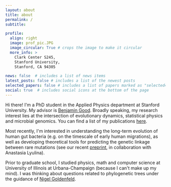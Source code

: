 ```yaml
---
layout: about
title: about
permalink: /
subtitle:

profile:
  align: right 
  image: prof_pic.JPG
  image_circular: True # crops the image to make it circular
  more_info: >
    Clark Center S245,
    Stanford University,
    Stanford, CA 94305

news: false  # includes a list of news items
latest_posts: false # includes a list of the newest posts
selected_papers: false # includes a list of papers marked as "selected={true}"
social: true  # includes social icons at the bottom of the page
---
```


Hi there! I'm a PhD student in the Applied Physics department at Stanford University. My advisor is [Benjamin Good](https://bgoodlab.github.io/). Broadly speaking, my research interest lies at the intersection of evolutionary dynamics, statistical physics and microbial genomics. You can find a list of my publications [here](/publications/).

Most recently, I'm interested in understanding the long-term evolution of human gut bacteria (e.g. on the timescale of early human migrations), as well as developing theoretical tools for predicting the genetic linkage between rare mutations (see our recent [preprint](https://www.biorxiv.org/content/10.1101/2024.03.28.587282v1), in collaboration with Anastasia Lyulina).

<!-- In our recent [PLOS Bio paper](https://doi.org/10.1371/journal.pbio.3002472), we thoroughly quantified the dynamics of bacterial recombination (i.e. horizontal gene transfer within a species) in the human gut microbiome. Beyond answering the basic &#40;and surprisingly subtle&#41; question, "which species recombines the most?", we discovered rich patterns that shed lights on the heterogeneity of recombination rates, barriers to gene flow, and the interaction between selection and recombination, both within individual hosts and across the broader population. -->

<!-- In addition to my data explorations, I'm developing new theoretical tools for understanding how genetic linkage is shaped by the interplay between recombination, selection and genetic drift. -->

Prior to graduate school, I studied physics, math and computer science at University of Illinois at Urbana-Champaign (because I can't make up my mind). I was thinking about questions related to phylogenetic trees under the guidance of [Nigel Goldenfeld](https://guava.physics.ucsd.edu/~nigel/).